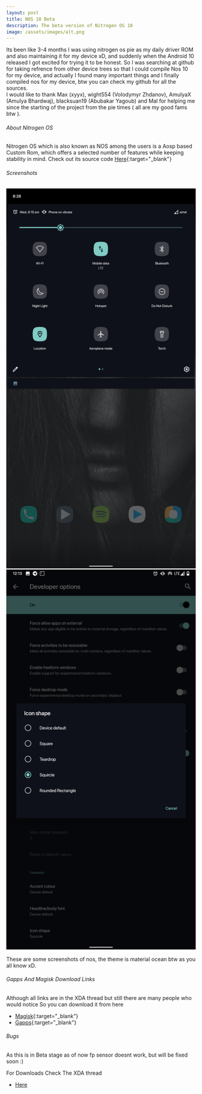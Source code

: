 ```yaml
---
layout: post
title: NOS 10 Beta
description: The beta version of Nitrogen OS 10
image: /assets/images/alt.png
---
```


Its been like 3-4 months I was using nitrogen os pie as my daily driver ROM and also maintaining it for my device xD, and suddenly when the Android 10 released I got excited for trying it to be honest. So I was searching at github for taking refrence from other device trees so that I could compile Nos 10 for my device, and actually I found many important things and I finally compiled nos for my device, btw you can check my github for all the sources. <br>
I would like to thank Max (xyyx), wight554 (Volodymyr Zhdanov), AmulyaX (Amulya Bhardwaj),  blacksuan19 (Abubakar Yagoub) and Mal  for helping me since the starting of the project from the pie times ( all are my good fams btw ).

###### About Nitrogen OS

Nitrogen OS which is also known as NOS among the users is a Aosp based Custom Rom, which offers a selected number of features while keeping stability in mind. Check out its source code [Here](https://github.com/nitrogen-project){:target="_blank"}
 
###### Screenshots

<div class="row 200%">
    <div class="6u 12u$(medium)">
    <img src="/assets/images/10qs.png">
    </div>
    <div class="6u 12u$(medium)">
    <img src="/assets/images/icon.png">
    </div>
</div>
 
These are some screenshots of nos, the theme is material ocean btw as you all know xD.

###### Gapps And Magisk Download Links

Although all links are in the XDA thread but still there are many people who would notice So you can download it from here

- [Magisk](https://github.com/topjohnwu/magisk_files/tree/master/canary_builds){:target="_blank"}
- [Gapps](https://sourceforge.net/projects/opengapps/files/arm64/test/open_gapps-arm64-10.0-nano-20190920-UNOFFICIAL.zip/download){:target="_blank"}

###### Bugs

As this is in Beta  stage as of now fp sensor doesnt work, but will be fixed soon :)

For Downloads Check The XDA thread  
<ul class="actions">
    <li>
        <a href="https://forum.xda-developers.com/redmi-note-5/development/rom-nitrogenos-t3972303" class="button special fit">Here</a>
    </li>
</ul>

